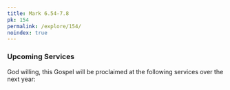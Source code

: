 ```yaml
---
title: Mark 6.54-7.8
pk: 154
permalink: /explore/154/
noindex: true
---
```


### Upcoming Services

God willing, this Gospel will be proclaimed at the following services over the next year:


